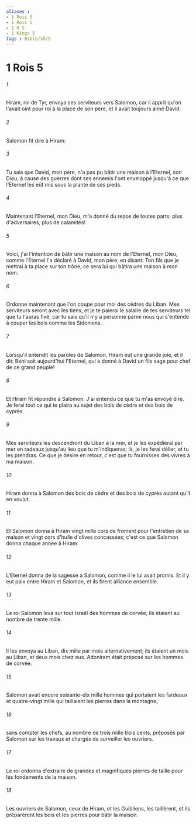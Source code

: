 ```yaml
---
aliases : 
- 1 Rois 5
- 1 Rois 5
- 1 R 5
- 1 Kings 5
tags : Bible/1R/5
---
```


# 1 Rois 5

###### 1
Hiram, roi de Tyr, envoya ses serviteurs vers Salomon, car il apprit qu'on l'avait oint pour roi à la place de son père, et il avait toujours aimé David.
###### 2
Salomon fit dire à Hiram:
###### 3
Tu sais que David, mon père, n'a pas pu bâtir une maison à l'Eternel, son Dieu, à cause des guerres dont ses ennemis l'ont enveloppé jusqu'à ce que l'Eternel les eût mis sous la plante de ses pieds.
###### 4
Maintenant l'Eternel, mon Dieu, m'a donné du repos de toutes parts; plus d'adversaires, plus de calamités!
###### 5
Voici, j'ai l'intention de bâtir une maison au nom de l'Eternel, mon Dieu, comme l'Eternel l'a déclaré à David, mon père, en disant: Ton fils que je mettrai à ta place sur ton trône, ce sera lui qui bâtira une maison à mon nom.
###### 6
Ordonne maintenant que l'on coupe pour moi des cèdres du Liban. Mes serviteurs seront avec les tiens, et je te paierai le salaire de tes serviteurs tel que tu l'auras fixé; car tu sais qu'il n'y a personne parmi nous qui s'entende à couper les bois comme les Sidoniens.
###### 7
Lorsqu'il entendit les paroles de Salomon, Hiram eut une grande joie, et il dit: Béni soit aujourd'hui l'Eternel, qui a donné à David un fils sage pour chef de ce grand peuple!
###### 8
Et Hiram fit répondre à Salomon: J'ai entendu ce que tu m'as envoyé dire. Je ferai tout ce qui te plaira au sujet des bois de cèdre et des bois de cyprès.
###### 9
Mes serviteurs les descendront du Liban à la mer, et je les expédierai par mer en radeaux jusqu'au lieu que tu m'indiqueras; là, je les ferai délier, et tu les prendras. Ce que je désire en retour, c'est que tu fournisses des vivres à ma maison.
###### 10
Hiram donna à Salomon des bois de cèdre et des bois de cyprès autant qu'il en voulut.
###### 11
Et Salomon donna à Hiram vingt mille cors de froment pour l'entretien de sa maison et vingt cors d'huile d'olives concassées; c'est ce que Salomon donna chaque année à Hiram.
###### 12
L'Eternel donna de la sagesse à Salomon, comme il le lui avait promis. Et il y eut paix entre Hiram et Salomon, et ils firent alliance ensemble.
###### 13
Le roi Salomon leva sur tout Israël des hommes de corvée; ils étaient au nombre de trente mille.
###### 14
Il les envoya au Liban, dix mille par mois alternativement; ils étaient un mois au Liban, et deux mois chez eux. Adoniram était préposé sur les hommes de corvée.
###### 15
Salomon avait encore soixante-dix mille hommes qui portaient les fardeaux et quatre-vingt mille qui taillaient les pierres dans la montagne,
###### 16
sans compter les chefs, au nombre de trois mille trois cents, préposés par Salomon sur les travaux et chargés de surveiller les ouvriers.
###### 17
Le roi ordonna d'extraire de grandes et magnifiques pierres de taille pour les fondements de la maison.
###### 18
Les ouvriers de Salomon, ceux de Hiram, et les Guibliens, les taillèrent, et ils préparèrent les bois et les pierres pour bâtir la maison.
